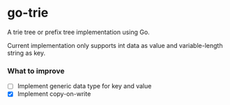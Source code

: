 # go-trie

A trie tree or prefix tree implementation using Go.

Current implementation only supports int data as value and variable-length string as key.

### What to improve

- [ ] Implement generic data type for key and value
- [x] Implement copy-on-write
